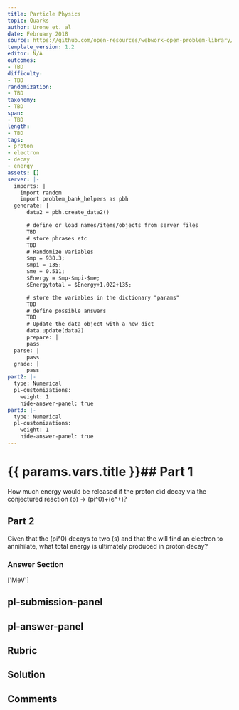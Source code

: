 ```yaml
---
title: Particle Physics
topic: Quarks
author: Urone et. al
date: February 2018
source: https://github.com/open-resources/webwork-open-problem-library/tree/master/Contrib/BrockPhysics/College_Physics_Urone/33.Particle_Physics/33-05.Quarks/NU_U17-33-05-017.pg
template_version: 1.2
editor: N/A
outcomes:
- TBD
difficulty:
- TBD
randomization:
- TBD
taxonomy:
- TBD
span:
- TBD
length:
- TBD
tags:
- proton
- electron
- decay
- energy
assets: []
server: |-
  imports: |
    import random
    import problem_bank_helpers as pbh
  generate: |
      data2 = pbh.create_data2()

      # define or load names/items/objects from server files
      TBD
      # store phrases etc
      TBD
      # Randomize Variables
      $mp = 938.3;
      $mpi = 135;
      $me = 0.511;
      $Energy = $mp-$mpi-$me;
      $Energytotal = $Energy+1.022+135;

      # store the variables in the dictionary "params"
      TBD
      # define possible answers
      TBD
      # Update the data object with a new dict
      data.update(data2)
      prepare: |
      pass
  parse: |
      pass
  grade: |
      pass
part2: |-
  type: Numerical
  pl-customizations:
    weight: 1
    hide-answer-panel: true
part3: |-
  type: Numerical
  pl-customizations:
    weight: 1
    hide-answer-panel: true
---
```


# {{ params.vars.title }}## Part 1 
How much energy would be released if the proton did decay via the conjectured reaction (p) &#8594; (pi^0)+(e^+)? 
## Part 2 
Given that the (pi^0) decays to two (s) and that the will find an electron to annihilate, what total energy is ultimately produced in proton decay? 


### Answer Section 
['MeV']

## pl-submission-panel 


## pl-answer-panel 


## Rubric 


## Solution 


## Comments 


